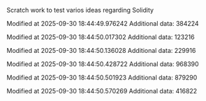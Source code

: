Scratch work to test varios ideas regarding Solidity

Modified at 2025-09-30 18:44:49.976242
Additional data: 384224

Modified at 2025-09-30 18:44:50.017302
Additional data: 123216

Modified at 2025-09-30 18:44:50.136028
Additional data: 229916

Modified at 2025-09-30 18:44:50.428722
Additional data: 968390

Modified at 2025-09-30 18:44:50.501923
Additional data: 879290

Modified at 2025-09-30 18:44:50.570269
Additional data: 416822
